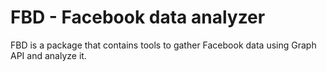 # FBD - Facebook data analyzer

FBD is a package that contains tools to gather Facebook data using Graph API and analyze it.
